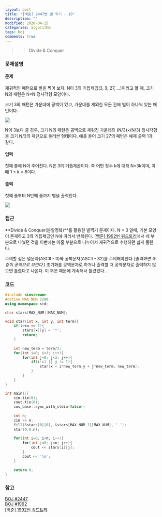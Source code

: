 ```yaml
---
layout: post
title: "[백준] 2447번 별 찍기 - 10"
description: ""
modified: 2020-04-25
categories: algorithm
tags: boj
comments: true
---
```


>> Divide & Conquer

### 문제설명

#### 문제
재귀적인 패턴으로 별을 찍어 보자. N이 3의 거듭제곱(3, 9, 27, ...)이라고 할 때, 크기 N의 패턴은 N×N 정사각형 모양이다.

크기 3의 패턴은 가운데에 공백이 있고, 가운데를 제외한 모든 칸에 별이 하나씩 있는 패턴이다.

<img src="https://www.dropbox.com/s/63zw4cjsbg72khn/2447_example_3.PNG?dl=1">

N이 3보다 클 경우, 크기 N의 패턴은 공백으로 채워진 가운데의 (N/3)×(N/3) 정사각형을 크기 N/3의 패턴으로 둘러싼 형태이다. 예를 들어 크기 27의 패턴은 예제 출력 1과 같다.

#### 입력
첫째 줄에 N이 주어진다. N은 3의 거듭제곱이다. 즉 어떤 정수 k에 대해 N=3k이며, 이때 1 ≤ k < 8이다.

#### 출력
첫째 줄부터 N번째 줄까지 별을 출력한다.

<img src="https://www.dropbox.com/s/mtpo13grph6hxdt/2447_example.PNG?dl=1">

### 접근
**Divide & Conquer(분할정복)**를 활용한 별찍기 문제이다. N = 3 일때, 기본 모양이 존재하고 3의 거듭제곱인 N에 따라서 반복된다. [[백준] 1992번 쿼드트리](https://ddamddi.github.io/algorithm/2020/04/25/boj-1992/)에서 네 부분으로 나눴던 것을 이번에는 아홉 부분으로 나누어서 재귀적으로 수행하면 쉽게 풀린다.

주의할 점은 널문자(ASCII - 0)와 공백문자(ASCII - 32)를 주의해야한다.*(출력하면 똑같이 공백으로 보인다.)* 초기화를 공백문자로 하거나 출력할 때 공백문자로 출력하지 않으면 틀렸다고 나온다. 이 부분 때문에 계속해서 틀렸었다...


### 코드
```cpp
#include <iostream>
#define MAX_NUM 2200
using namespace std;

char stars[MAX_NUM][MAX_NUM];

void star(int x, int y, int term){
	if(term == 1){
		stars[x][y] = '*';
		return;
	}
	
	int new_term = term/3;
	for(int i=0; i<3; i++){
		for(int j=0; j<3; j++){
			if(i!=1 || j != 1){
				star(x + i*new_term,y + j*new_term, new_term);
			}
		}
	}
}

int main(){
	cin.tie(0);
	cout.tie(0);
	ios_base::sync_with_stdio(false);
	
	int n;
	cin >> n;
	fill(&stars[0][0], &stars[MAX_NUM-1][MAX_NUM], ' ');
	star(0,0,n);
	
	for(int i=0; i<n; i++){
		for(int j=0; j<n; j++){
			cout << stars[i][j];
		}
		cout << '\n';
	}
	
	return 0;
}
```

### 참고
[BOJ #2447](https://www.acmicpc.net/problem/2447)  
[BOJ #1992](https://www.acmicpc.net/problem/1992)  
[[백준] 1992번 쿼드트리](https://ddamddi.github.io/algorithm/2020/04/25/boj-1992/)  
